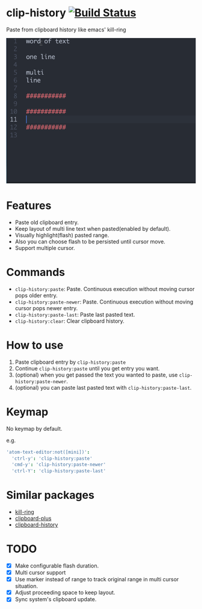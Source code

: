 # clip-history [![Build Status](https://travis-ci.org/t9md/atom-clip-history.svg)](https://travis-ci.org/t9md/atom-clip-history)

Paste from clipboard history like emacs' kill-ring

![gif](https://raw.githubusercontent.com/t9md/t9md/2453c4abea50741938bce79b9087e4845e8b66d1/img/atom-clip-history.gif)

# Features

* Paste old clipboard entry.
* Keep layout of multi line text when pasted(enabled by default).
* Visually highlight(flash) pasted range.
* Also you can choose flash to be persisted until cursor move.
* Support multiple cursor.

# Commands

* `clip-history:paste`: Paste. Continuous execution without moving cursor pops older entry.
* `clip-history:paste-newer`: Paste. Continuous execution without moving cursor pops newer entry.
* `clip-history:paste-last`: Paste last pasted text.
* `clip-history:clear`: Clear clipboard history.

# How to use

1. Paste clipboard entry by `clip-history:paste`
2. Continue `clip-history:paste` until you get entry you want.
3. (optional) when you get passed the text you wanted to paste, use `clip-history:paste-newer`.
4. (optional) you can paste last pasted text with `clip-history:paste-last`.

# Keymap
No keymap by default.

e.g.

```coffeescript
'atom-text-editor:not([mini])':
  'ctrl-y': 'clip-history:paste'
  'cmd-y': 'clip-history:paste-newer'
  'ctrl-Y': 'clip-history:paste-last'
```

# Similar packages
* [kill-ring](https://atom.io/packages/kill-ring)
* [clipboard-plus](https://atom.io/packages/clipboard-plus)
* [clipboard-history](https://atom.io/packages/clipboard-history)

# TODO

* [x] Make configurable flash duration.
* [x] Multi cursor support
* [x] Use marker instead of range to track original range in multi cursor situation.
* [x] Adjust proceeding space to keep layout.
* [x] Sync system's clipboard update.
